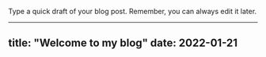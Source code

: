 Type a quick draft of your blog post. Remember, you can always edit it later.

---
title: "Welcome to my blog"
date: 2022-01-21
---
